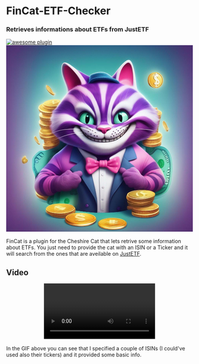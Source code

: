 # FinCat-ETF-Checker

### Retrieves informations about ETFs from JustETF

[![awesome plugin](https://custom-icon-badges.demolab.com/static/v1?label=&message=awesome+plugin&color=F4F4F5&style=for-the-badge&logo=cheshire_cat_black)](https://github.com/cheshire-cat-ai/awesome-plugins)
![FinCat](assets/FinCat.png)

FinCat is a plugin for the Cheshire Cat that lets retrive some information about ETFs. You just need to provide the cat with an ISIN or a Ticker and it will search from the ones that are aveilable on [JustETF](justetf.com).

## Video

<div align="center">
  <video src="https://raw.githubusercontent.com/theperu/FinCat-ETF-Checker/52f38649271fddcc4e48bd71f493c3d1aaca9b7d/assets/FinCat-Video-Demostration.mp4"></video>
</div>

In the GIF above you can see that I specified a couple of ISINs (I could've used also their tickers) and it provided some basic info.